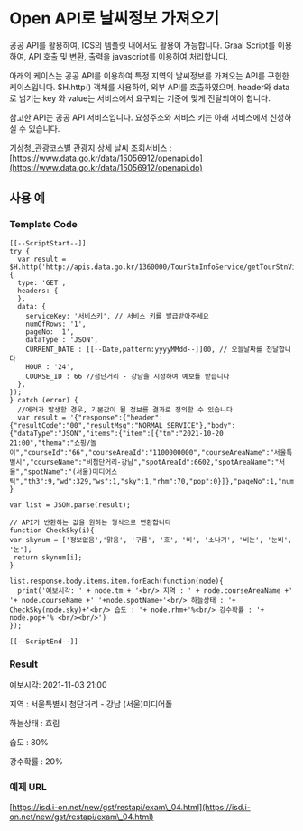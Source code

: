# Open API로 날씨정보 가져오기

공공 API를 활용하여, ICS의 템플릿 내에서도 활용이 가능합니다. Graal Script를 이용하여, API 호출 및 변환, 출력을 javascript를 이용하여 처리합니다. &#x20;

아래의 케이스는 공공 API를 이용하여 특정 지역의 날씨정보를 가져오는 API를 구현한 케이스입니다. $H.http() 객체를 사용하여, 외부 API를 호출하였으며, header와 data로 넘기는 key 와 value는 서비스에서 요구되는 기준에 맞게 전달되어야 합니다.&#x20;

참고한 API는 공공 API 서비스입니다. 요청주소와 서비스 키는 아래 서비스에서 신청하실 수 있습니다.

기상청\_관광코스별 관광지 상세 날씨 조회서비스 : [https://www.data.go.kr/data/15056912/openapi.do](https://www.data.go.kr/data/15056912/openapi.do)

## 사용 예&#x20;

### Template Code

```
[[--ScriptStart--]]
try {
  var result = $H.http('http://apis.data.go.kr/1360000/TourStnInfoService/getTourStnVilageFcst', {
  type: 'GET',
  headers: {
  },
  data: {
    serviceKey: '서비스키', // 서비스 키를 발급받아주세요
    numOfRows: '1',
    pageNo: '1',
    dataType : 'JSON',
    CURRENT_DATE : [[--Date,pattern:yyyyMMdd--]]00, // 오늘날짜를 전달합니다
    HOUR : '24',
    COURSE_ID : 66 //첨단거리 - 강남을 지정하여 예보를 받습니다 
  },
});
} catch (error) {
  //에러가 발생할 경우, 기본값이 될 정보를 결과로 정의할 수 있습니다
  var result = '{"response":{"header":{"resultCode":"00","resultMsg":"NORMAL_SERVICE"},"body":{"dataType":"JSON","items":{"item":[{"tm":"2021-10-20 21:00","thema":"쇼핑/놀이","courseId":"66","courseAreaId":"1100000000","courseAreaName":"서울특별시","courseName":"비첨단거리-강남","spotAreaId":6602,"spotAreaName":"서울","spotName":"(서울)미디어스틱","th3":9,"wd":329,"ws":1,"sky":1,"rhm":70,"pop":0}]},"pageNo":1,"numOfRows":1,"totalCount":1}}}';
}

var list = JSON.parse(result);

// API가 반환하는 값을 원하는 형식으로 변환합니다
function CheckSky(i){
var skynum = ['정보없음','맑음', '구름', '흐', '비', '소나기', '비눈', '눈비', '눈'];
 return skynum[i];
}

list.response.body.items.item.forEach(function(node){
  print('예보시각: ' + node.tm + '<br/> 지역 : ' + node.courseAreaName +'  '+ node.courseName +' '+node.spotName+'<br/> 하늘상태 : '+ CheckSky(node.sky)+'<br/> 습도 : '+ node.rhm+'%<br/> 강수확률 : '+ node.pop+'% <br/><br/>')
});

[[--ScriptEnd--]]
```

### Result

예보시각: 2021-11-03 21:00&#x20;

지역 : 서울특별시 첨단거리 - 강남 (서울)미디어폴&#x20;

하늘상태 : 흐림&#x20;

습도 : 80%&#x20;

강수확률 : 20%



### 예제 URL

[https://isd.i-on.net/new/gst/restapi/exam\_04.html](https://isd.i-on.net/new/gst/restapi/exam\_04.html)
